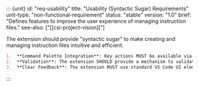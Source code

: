 ::: {unit}
id: "req-usability"
title: "Usability (Syntactic Sugar) Requirements"
unit-type: "non-functional-requirement"
status: "stable"
version: "1.0"
brief: "Defines features to improve the user experience of managing instruction files."
see-also: ["[[csi-project-vision]]"]

The extension should provide "syntactic sugar" to make creating and managing instruction files intuitive and efficient.

```markdown
1.  **Command Palette Integration**: Key actions MUST be available via the VS Code Command Palette (e.g., "Create New Instruction File", "Validate Instruction Files").
2.  **Validation**: The extension SHOULD provide a mechanism to validate the syntax and structure of instruction files, checking for valid YAML frontmatter and the presence of required fields.
3.  **Clear Feedback**: The extension MUST use standard VS Code UI elements (`showInformationMessage`, `showErrorMessage`, `OutputChannel`) to provide clear and consistent feedback to the user about operations and errors.
```
:::